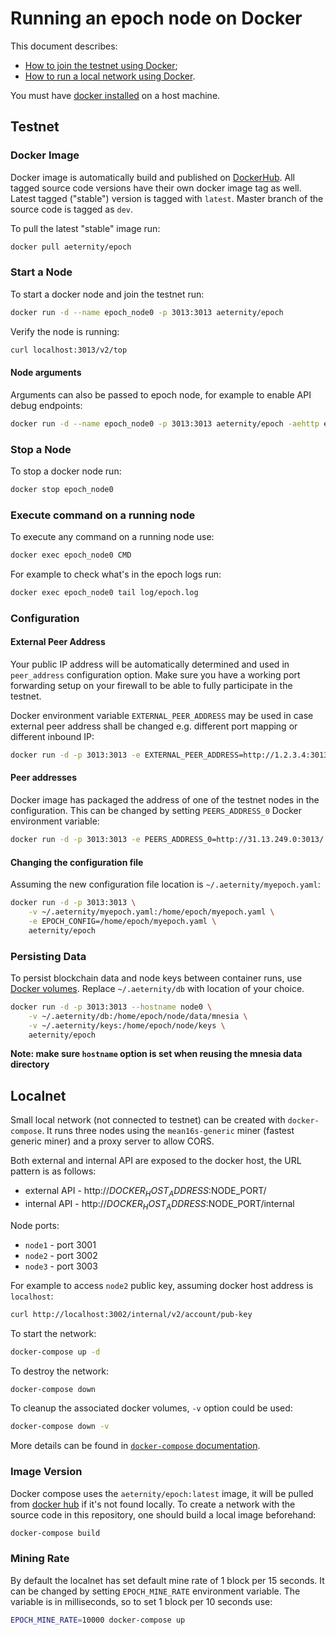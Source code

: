 # Running an epoch node on Docker

This document describes:
* [How to join the testnet using Docker](#testnet);
* [How to run a local network using Docker](#localnet).

You must have [docker installed](https://docs.docker.com/engine/installation/) on a host machine.

## Testnet

### Docker Image

Docker image is automatically build and published on [DockerHub](https://hub.docker.com/r/aeternity/epoch/). All tagged source code versions have their own docker image tag as well. Latest tagged ("stable") version is tagged with `latest`.
Master branch of the source code is tagged as `dev`.

To pull the latest "stable" image run:
```bash
docker pull aeternity/epoch
```

### Start a Node

To start a docker node and join the testnet run:
```bash
docker run -d --name epoch_node0 -p 3013:3013 aeternity/epoch
```

Verify the node is running:
```bash
curl localhost:3013/v2/top
```

#### Node arguments

Arguments can also be passed to epoch node, for example to enable API debug endpoints:
```bash
docker run -d --name epoch_node0 -p 3013:3013 aeternity/epoch -aehttp enable_debug_endpoints true
```

### Stop a Node

To stop a docker node run:
```bash
docker stop epoch_node0
```

### Execute command on a running node

To execute any command on a running node use:
```bash
docker exec epoch_node0 CMD
```

For example to check what's in the epoch logs run:
```bash
docker exec epoch_node0 tail log/epoch.log
```

### Configuration

#### External Peer Address

Your public IP address will be automatically determined and used in `peer_address` configuration option.
Make sure you have a working port forwarding setup on your firewall to be able to fully participate in the testnet.

Docker environment variable `EXTERNAL_PEER_ADDRESS` may be used in case external peer address shall be changed e.g. different port mapping or different inbound IP:

```bash
docker run -d -p 3013:3013 -e EXTERNAL_PEER_ADDRESS=http://1.2.3.4:3013/ aeternity/epoch
```

#### Peer addresses

Docker image has packaged the address of one of the testnet nodes in the configuration. This can be changed by setting `PEERS_ADDRESS_0` Docker environment variable:

```bash
docker run -d -p 3013:3013 -e PEERS_ADDRESS_0=http://31.13.249.0:3013/ aeternity/epoch
```

#### Changing the configuration file

Assuming the new configuration file location is `~/.aeternity/myepoch.yaml`:

```bash
docker run -d -p 3013:3013 \
    -v ~/.aeternity/myepoch.yaml:/home/epoch/myepoch.yaml \
    -e EPOCH_CONFIG=/home/epoch/myepoch.yaml \
    aeternity/epoch
```

### Persisting Data

To persist blockchain data and node keys between container runs, use [Docker volumes](https://docs.docker.com/engine/admin/volumes/volumes/). Replace `~/.aeternity/db` with location of your choice.


```bash
docker run -d -p 3013:3013 --hostname node0 \
    -v ~/.aeternity/db:/home/epoch/node/data/mnesia \
    -v ~/.aeternity/keys:/home/epoch/node/keys \
    aeternity/epoch
```

**Note: make sure `hostname` option is set when reusing the mnesia data directory**

## Localnet

Small local network (not connected to testnet) can be created with `docker-compose`.
It runs three nodes using the `mean16s-generic` miner (fastest generic miner) and a proxy server to allow CORS.

Both external and internal API are exposed to the docker host, the URL pattern is as follows:
- external API - http://$DOCKER_HOST_ADDRESS:$NODE_PORT/
- internal API - http://$DOCKER_HOST_ADDRESS:$NODE_PORT/internal

Node ports:
- `node1` - port 3001
- `node2` - port 3002
- `node3` - port 3003

For example to access `node2` public key, assuming docker host address is `localhost`:

```bash
curl http://localhost:3002/internal/v2/account/pub-key
```

To start the network:

```bash
docker-compose up -d
```

To destroy the network:

```bash
docker-compose down
```

To cleanup the associated docker volumes, `-v` option could be used:

```bash
docker-compose down -v
```

More details can be found in [`docker-compose` documentation](https://docs.docker.com/compose/reference/).

### Image Version

Docker compose uses the `aeternity/epoch:latest` image, it will be pulled from [docker hub](https://hub.docker.com/r/aeternity/epoch/) if it's not found locally.
To create a network with the source code in this repository, one should build a local image beforehand:

```bash
docker-compose build
```

### Mining Rate

By default the localnet has set default mine rate of 1 block per 15 seconds.
It can be changed by setting `EPOCH_MINE_RATE` environment variable.
The variable is in milliseconds, so to set 1 block per 10 seconds use:

```bash
EPOCH_MINE_RATE=10000 docker-compose up
```
